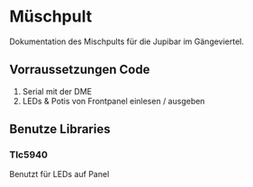 # Müschpult
Dokumentation des Mischpults für die Jupibar im Gängeviertel.

## Vorraussetzungen Code
1. Serial mit der DME
2. LEDs & Potis von Frontpanel einlesen / ausgeben

## Benutze Libraries
### Tlc5940
Benutzt für LEDs auf Panel
